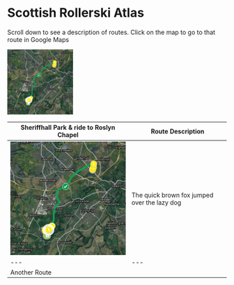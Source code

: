 # Scottish Rollerski Atlas

Scroll down to see a description of routes. Click on the map to go to that route in Google Maps

<a href="https://www.google.com/maps/d/viewer?mid=1JsZ0qoeoCehcQnX9fXjmDTCpxYl9QLdc&ll=55.90462751573069%2C-3.104388772723885&z=14"><img src="/img/Sheriffhall-Roslyn-map.png" class="w3-circle" style="width:30%;"></a>


| Sheriffhall Park & ride to Roslyn Chapel | Route Description |
|---|---|
| [![Sheriffhall to Roslyn](/img/Sheriffhall-Roslyn-map.png)](https://www.google.com/maps/d/viewer?mid=1JsZ0qoeoCehcQnX9fXjmDTCpxYl9QLdc&ll=55.90462751573069%2C-3.104388772723885&z=14) | The quick brown fox jumped over the lazy dog |
|---|---|
|Another Route | |
